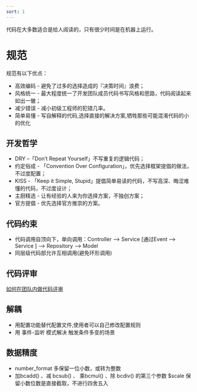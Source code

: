 ```yaml
---
sort: 1
---
```


代码在大多数适合是给人阅读的，只有很少时间是在机器上运行。

# 规范

规范有以下优点：

* 高效编码 - 避免了过多的选择造成的『决策时间』浪费；
* 风格统一 - 最大程度统一了开发团队成员代码书写风格和思路，代码阅读起来如出一辙；
* 减少错误 - 减小初级工程师的犯错几率。
* 简单易懂 - 写自解释的代码,选择直接的解决方案,牺牲那些可能混淆代码的小的优化

## 开发哲学

* DRY –「Don’t Repeat Yourself」不写重复的逻辑代码；
* 约定俗成 - 「Convention Over Configuration」，优先选择框架提倡的做法，不过度配置；
* KISS - 「Keep it Simple, Stupid」提倡简单易读的代码，不写高深、晦涩难懂的代码，不过度设计；
* 主厨精选 - 让有经验的人来为你选择方案，不独创方案；
* 官方提倡 - 优先选择官方推崇的方案。


## 代码约束

* 代码调用自顶向下，单向调用：Controller ——> Service [通过Event ——> Service ] ——> Repository ——> Model
* 同层级代码部允许互相调用(避免环形调用)


## 代码评审
[如何在团队内做代码评审](https://mp.weixin.qq.com/s/cvFjzRDaF7RGgzGR32Vqdw)


## 解耦

* 用配置功能替代配置文件,使用者可以自己修改配置规则
* 用 事件-监听 模式解决 触发条件多变的场景

## 数据精度
* number_format 多保留一位小数，或转为整数
* 加bcadd() 、减 bcsub() 、 乘bcmul() 、除 bcdiv() 的第三个参数 $scale 保留小数位数是直接截取，不进行四舍五入